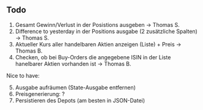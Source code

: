 ﻿## Todo

1. Gesamt Gewinn/Verlust in der Posistions ausgeben -> Thomas S.
2. Difference to yesterday in der Positions ausgabe (2 zusätzliche Spalten) -> Thomas S.
3. Aktueller Kurs aller handelbaren Aktien anzeigen (Liste) + Preis -> Thomas B.
4. Checken, ob bei Buy-Orders die angegebene ISIN in der Liste hanelbarer Aktien vorhanden ist -> Thomas B.

Nice to have:

5. Ausgabe aufräumen (State-Ausgabe entfernen)
6. Preisgenerierung: ?
7. Persistieren des Depots (am besten in JSON-Datei)

